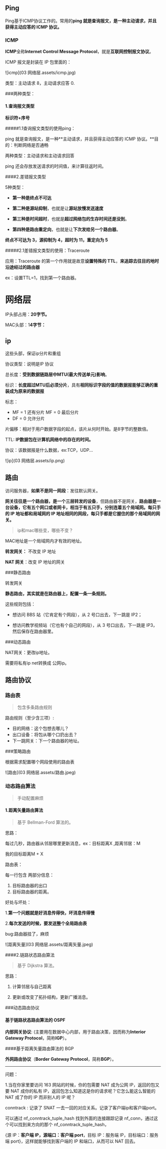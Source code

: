 ## Ping

Ping基于ICMP协议工作的。常用的**ping 就是查询报文，是一种主动请求，并且获得主动应答的 ICMP 协议。**

### ICMP

**ICMP**全称**Internet Control Message Protocol**，就是**互联网控制报文协议**。

ICMP 报文是封装在 IP 包里面的：

![icmp](03 网络层.assets/icmp.jpg)

类型：主动请求 8，主动请求应答 0.

###两种类型：

#### 1.查询报文类型

 **标识符+序号** 

#####1.1查询报文类型的使用ping：

ping 就是查询报文，是一种**主动请求，并且获得主动应答的 ICMP 协议。**目的：判断网络是否通畅

两种类型：主动请求和主动请求回答

ping 还会存放发送请求的时间值，来计算往返时间。

####2.差错报文类型

5种类型：

* **第一种是终点不可达**

* **第二种是源站抑制**，也就是让**源站放慢发送速度**
* **第三种是时间超时**，也就是**超过网络包的生存时间还是没到**。 
* **第四种是路由重定向**，也就是让**下次发给另一个路由器**。 

**终点不可达为 3，源抑制为 4，超时为 11，重定向为 5**

#####2.1差错报文类型的使用：Traceroute

应用：Traceroute 的第一个作用就是故意**设置特殊的 TTL**，**来追踪去往目的地时沿途经过的路由器**

ex：设置TTL=1，找到第一个路由器。

# 网络层

IP头部占用：**20字节。**

MAC头部：1**4字节：**

## ip

这些头部，保证ip分片和重组

协议类型：说明是IP 协议

总长度：**受到数据链路层中MTU(最大传送单元)影响**。

标识：**长度超过MTU后必须分片**，具有**相同标识字段的值的数据报能够正确的重装成为原来的数据报**

标志：

* MF = 1 还有分片  MF = 0 最后分片
* DF = 0 允许分片

片偏移：相对于用户数据字段的起点，该片从何时开始。是8字节的整数倍。

TTL:  **IP数据包在计算机网络中的存在的时间。**

协议：该数据报是什么数据，ex:TCP，UDP...



![ip](03 网络层.assets/ip.png)

## 路由

访问服务器，**如果不是同一网段**：发往默认网关。

**网关往往是一个路由器，是一个三层转发的设备**，但路由器不是网关，**路由器是一台设备，它有五个网口或者网卡，相当于有五只手，分别连着五个局域网。每只手的 IP 地址都和局域网的 IP 地址相同的网段，每只手都是它握住的那个局域网的网关。**

>  ip和mac哪些变，哪些不变？

MAC地址是一个局域网内才有效的地址。

**转发网关：** 不改变 IP 地址

**NAT 网关**：改变 IP 地址的网关

###静态路由

转发网关

**静态路由，其实就是在路由器上，配置一条一条规则。**

这些规则包括：

* 想访问 BBS 站（它肯定有个网段），从 2 号口出去，下一跳是 IP2；

* 想访问教学视频站（它也有个自己的网段），从 3 号口出去，下一跳是 IP3，然后保存在路由器里。

###动态路由

NAT网关：更改ip地址。

需要将私有ip net转换成 公网ip。

## 路由协议

### 路由表

>  包含多条路由规则

路由规则（至少含三项）:

- 目的网络：这个包想去哪儿？
- 出口设备：将包从哪个口扔出去？
- 下一跳网关：下一个路由器的地址。

###策略路由

根据需求配置哪个网段使用的路由表

![路由](03 网络层.assets/路由.jpeg)

### 动态路由算法

> 手动配置麻烦

#### 1.距离矢量路由算法

> 基于 Bellman-Ford 算法的。

思路：

每过几秒，路由器从邻居哪里更新消息，ex：目标距离X  ,距离邻居：M

我的目标距离M + X

路由表：

每一行包含 两部分信息：

1. 目标路由器的出口
2. 目标路由器的距离。 

好处与坏处：

1.**第一个问题就是好消息传得快，坏消息传得慢**

2.**每次发送的时候，要发送整个全局路由表**

bug:路由器挂了，麻烦

![距离矢量](03 网络层.assets/距离矢量.jpeg)

####2.链路状态路由算法

> 基于 Dijkstra 算法。

思路：

1. 计算邻居与自己距离

2. 更新或改变了拓扑结构，更新广播消息。

###动态路由协议

#### 基于链路状态路由算法的 OSPF

**内部网关协议**: (主要用在数据中心内部，用于路由决策，因而称为**Interior Gateway Protocol**，简称**IGP**）。

####基于距离矢量路由算法的 BGP

**外网路由协议**（**Border Gateway Protocol**，简称**BGP**）。

---

问题：

1.当在你家里要访问 163 网站的时候，你的包需要 NAT 成为公网 IP，返回的包又要 NAT 成你的私有 IP，返回包怎么知道这是你的请求呢？它怎么能这么智能的 NAT 成了你的 IP 而非别人的 IP 呢？

 conntrack : 记录了 SNAT 一去一回的对应关系。记录了客户端ip和客户端port。

可以通过 nf_conntrack_tuple_hash 找到外面的连接跟踪记录 nf_conn，通过这个可以找到来方向的那个 nf_conntrack_tuple_hash，

{源 IP：**客户端 IP，源端口：客户端 port**，目标 IP：服务端 IP，目标端口：服务端 port}，这样就能够找到客户端的 IP 和端口，从而可以 NAT 回去。

